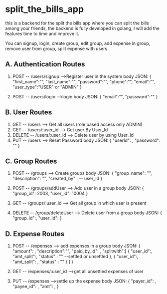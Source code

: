 # split_the_bills_app
this is a backend for the split the bills app where you can split the bills among your friends, the backend is fully developed in golang, I will add the features time to time and improve it.

You can signup, login, create group, edit group, add expense in group, remove user from group, split expense with users

A. Authentication Routes
-------------------------
1. POST -- /users/signup -->Register user in the system
   body JSON:
       {
            "first_name":"",
            "last_name":"",
            "password":"",
            "phone":"",
            "email":"",
            "user_type":"USER" or "ADMIN"
       }

2. POST -- /users/login -->login
   body JSON:
      {
        "email":"",
        "password":""
      }

B. User Routes
---------------
1. GET -- /users --> Get all users (role based access only ADMIN)
2. GET -- /users/:user_id --> Get user By User_Id
3. DELETE -- /users/:user_id --> Delete user by using User_Id
4. PUT -- /users --> Reset Password
   body JSON:
      {
        "userId": ,
        "password": ""
      }


C. Group Routes
------------------
1. POST -- /groups --> Create groups
   body JSON:
    {
        "group_name": "",
        "description": "",
        "created_by" :        -- user_id
    }

2. POST -- /groups/addUser --> Add user in a group
   body JSON:
   {
        "group_id": 2003,
        "user_id": 10004
   }

3. GET -- /groups/:user_id --> Get all group in which user is present

4. DELETE -- /group/deleteUser --> Delete user from a group
   body JSON:
   {
    "group_id":,
    "user_id":
   }


D. Expense Routes
------------------
1. POST -- /expenses --> add expenses in a group
   body JSON:
   {
    "amount": ,
    "description":"",
    "paid_by_id": ,
    "splitwith":[
        {
            "user_id":,
            "amt_split":,
            "status" : "" --settled or unsettled
        },
        {
            "user_id":,
            "amt_split": ,
            "status" : ""
        }
    ]
   }

2. GET -- /expenses/:user_id -->get all unsettled expenses of user

3. PUT -- /expenses  -->settle up the expense
   body JSON:
   {
    "payer_id": ,
    "payee_id": ,
    "amt": ,
   }